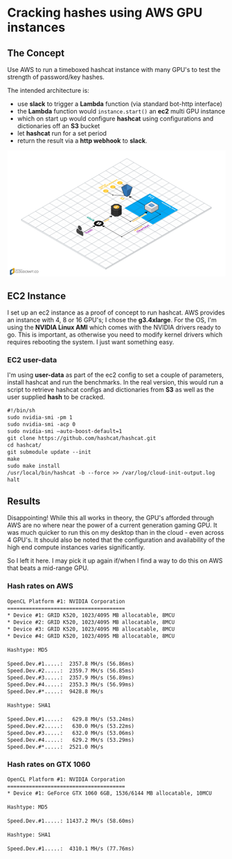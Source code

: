 # Cracking hashes using AWS GPU instances

## The Concept

Use AWS to run a timeboxed hashcat instance with many GPU's to test the strength of password/key hashes.

The intended architecture is:
* use **slack** to trigger a **Lambda** function (via standard bot-http interface)
* the **Lambda** function would ```instance.start()``` an **ec2** multi GPU instance 
* which on start up would configure **hashcat** using configurations and dictionaries off an **S3** bucket
* let **hashcat** run for a set period
* return the result via a **http webhook** to **slack**.

![architecture](https://github.com/raoul361/AWS-hash-cracking/blob/master/AWS%20GPU%20hashing.png)

## EC2 Instance

I set up an ec2 instance as a proof of concept to run hashcat. AWS provides an instance with 4, 8 or 16 GPU's; I chose the **g3.4xlarge**. For the OS, I'm using the **NVIDIA Linux AMI** which comes with the NVIDIA drivers ready to go. This is important, as otherwise you need to modify kernel drivers which requires rebooting the system. I just want something easy.

### EC2 user-data

I'm using **user-data** as part of the ec2 config to set a couple of parameters, install hashcat and run the benchmarks. In the real version, this would run a script to retrieve hashcat configs and dictionaries from **S3** as well as the user supplied **hash** to be cracked.

```
#!/bin/sh
sudo nvidia-smi -pm 1
sudo nvidia-smi -acp 0
sudo nvidia-smi —auto-boost-default=1
git clone https://github.com/hashcat/hashcat.git
cd hashcat/
git submodule update --init
make
sudo make install
/usr/local/bin/hashcat -b --force >> /var/log/cloud-init-output.log
halt
```

## Results

Disappointing! While this all works in theory, the GPU's afforded through AWS are no where near the power of a current generation gaming GPU. It was much quicker to run this on my desktop than in the cloud - even across 4 GPU's. It should also be noted that the configuration and availability of the high end compute instances varies significantly.

So I left it here. I may pick it up again if/when I find a way to do this on AWS that beats a mid-range GPU.


### Hash rates on AWS

```
OpenCL Platform #1: NVIDIA Corporation
======================================
* Device #1: GRID K520, 1023/4095 MB allocatable, 8MCU
* Device #2: GRID K520, 1023/4095 MB allocatable, 8MCU
* Device #3: GRID K520, 1023/4095 MB allocatable, 8MCU
* Device #4: GRID K520, 1023/4095 MB allocatable, 8MCU

Hashtype: MD5

Speed.Dev.#1.....:  2357.8 MH/s (56.86ms)
Speed.Dev.#2.....:  2359.7 MH/s (56.85ms)
Speed.Dev.#3.....:  2357.9 MH/s (56.89ms)
Speed.Dev.#4.....:  2353.3 MH/s (56.99ms)
Speed.Dev.#*.....:  9428.8 MH/s

Hashtype: SHA1

Speed.Dev.#1.....:   629.8 MH/s (53.24ms)
Speed.Dev.#2.....:   630.0 MH/s (53.22ms)
Speed.Dev.#3.....:   632.0 MH/s (53.06ms)
Speed.Dev.#4.....:   629.2 MH/s (53.29ms)
Speed.Dev.#*.....:  2521.0 MH/s
```

### Hash rates on GTX 1060

```
OpenCL Platform #1: NVIDIA Corporation
======================================
* Device #1: GeForce GTX 1060 6GB, 1536/6144 MB allocatable, 10MCU

Hashtype: MD5

Speed.Dev.#1.....: 11437.2 MH/s (58.60ms)

Hashtype: SHA1

Speed.Dev.#1.....:  4310.1 MH/s (77.76ms)
```
